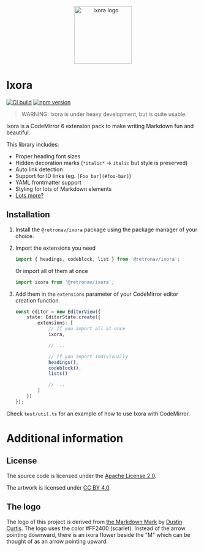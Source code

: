 <p align="center">
    <img
    height="150px"
    src="https://codeberg.org/retronav/ixora/raw/branch/main/packages/ixora/assets/logo.svg"
    alt="Ixora logo" />
</p>

# Ixora

[![CI build](https://ci.codeberg.org/api/badges/retronav/ixora/status.svg)](https://ci.codeberg.org/retronav/ixora)
[![npm version](https://img.shields.io/npm/v/@retronav/ixora?logo=npm&style=flat)](https://www.npmjs.com/package/@retronav/ixora)

> WARNING: Ixora is under heavy development, but is quite usable.

Ixora is a CodeMirror 6 extension pack to make writing
Markdown fun and beautiful.

This library includes:

-   Proper heading font sizes
-   Hidden decoration marks (`*italic*` -> `italic` but style is preserved)
-   Auto link detection
-   Support for ID links (eg. `[Foo bar](#foo-bar)`)
-   YAML frontmatter support
-   Styling for lots of Markdown elements
-   [Lots more?](./TODO.md)

## Installation

1. Install the `@retronav/ixora` package using the package manager
   of your choice.
2. Import the extensions you need
    ```ts
    import { headings, codeblock, list } from '@retronav/ixora';
    ```
    Or import all of them at once
    ```ts
    import ixora from '@retronav/ixora';
    ```
3. Add them in the `extensions` parameter of your CodeMirror editor creation
   function.

    ```ts
    const editor = new EditorView({
    	state: EditorState.create({
    		extensions: [
    			// If you import all at once
    			ixora,

    			// ...

    			// If you import indivivually
    			headings(),
    			codeblock(),
    			lists()

    			// ...
    		]
    	})
    });
    ```

Check `test/util.ts` for an example of how to use Ixora with CodeMirror.

# Additional information

## License

The source code is licensed under the
[Apache License 2.0](https://www.apache.org/licenses/LICENSE-2.0.txt).

The artwork is licensed under
[CC BY 4.0](https://creativecommons.org/licenses/by/4.0/).

## The logo

The logo of this project is derived from
[the Markdown Mark](https://dcurt.is/the-markdown-mark)
by [Dustin Curtis](https://dcurt.is/). The logo uses the color #FF2400
(scarlet). Instead of the arrow pointing downward, there is an
ixora flower beside the "M" which can be thought of as an arrow pointing upward.
